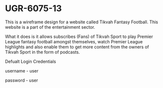 # UGR-6075-13

This is a wireframe design for a website called Tikvah Fantasy Football. This website is a part of the entertainment sector. 

What it does is it allows subscribes (Fans) of Tikvah Sport to play Premier League fantasy football amongst themselves, watch Premier League highlights and also enable them to get more content from the owners of Tikvah Sport in the form of podcasts.


Defualt Login Credentials

username - user

password - user
